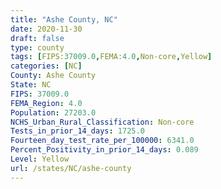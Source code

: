 ```yaml
---
title: "Ashe County, NC"
date: 2020-11-30
draft: false
type: county
tags: [FIPS:37009.0,FEMA:4.0,Non-core,Yellow]
categories: [NC]
County: Ashe County
State: NC
FIPS: 37009.0
FEMA_Region: 4.0
Population: 27203.0
NCHS_Urban_Rural_Classification: Non-core
Tests_in_prior_14_days: 1725.0
Fourteen_day_test_rate_per_100000: 6341.0
Percent_Positivity_in_prior_14_days: 0.089
Level: Yellow
url: /states/NC/ashe-county
---
```



